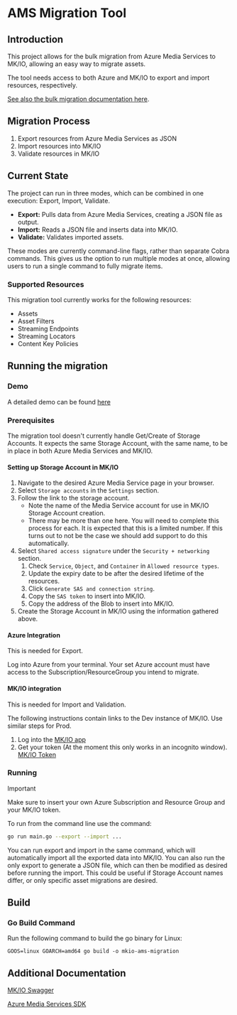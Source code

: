 # AMS Migration Tool

## Introduction

This project allows for the bulk migration from Azure Media Services to MK/IO, allowing an easy way to migrate assets.

The tool needs access to both Azure and MK/IO to export and import resources, respectively.

[See also the bulk migration documentation here](https://docs.mk.io/docs/bulk-asset-migration-from-ams-storage).

## Migration Process

1. Export resources from Azure Media Services as JSON
2. Import resources into MK/IO
3. Validate resources in MK/IO

## Current State

The project can run in three modes, which can be combined in one execution: Export, Import, Validate.

- **Export:** Pulls data from Azure Media Services, creating a JSON file as output.
- **Import:** Reads a JSON file and inserts data into MK/IO.
- **Validate:** Validates imported assets.

These modes are currently command-line flags, rather than separate Cobra commands. This gives us the option to run multiple modes at once, allowing users to run a single command to fully migrate items.

### Supported Resources

This migration tool currently works for the following resources:

- Assets
- Asset Filters
- Streaming Endpoints
- Streaming Locators
- Content Key Policies

## Running the migration

### Demo

A detailed demo can be found [here](docs/demo/demo.md)

### Prerequisites

The migration tool doesn't currently handle Get/Create of Storage Accounts. It expects the same Storage Account, with the same name, to be in place in both Azure Media Services and MK/IO.

#### Setting up Storage Account in MK/IO

1. Navigate to the desired Azure Media Service page in your browser.
2. Select `Storage accounts` in the `Settings` section.
3. Follow the link to the storage account.
   - Note the name of the Media Service account for use in MK/IO Storage Account creation.
   - There may be more than one here. You will need to complete this process for each. It is expected that this is a limited number. If this turns out to not be the case we should add support to do this automatically.
4. Select `Shared access signature` under the `Security + networking` section.
   1. Check `Service`, `Object`, and `Container` in `Allowed resource types`.
   2. Update the expiry date to be after the desired lifetime of the resources.
   3. Click `Generate SAS and connection string`.
   4. Copy the `SAS token` to insert into MK/IO.
   5. Copy the address of the Blob to insert into MK/IO.
5. Create the Storage Account in MK/IO using the information gathered above.

#### Azure Integration

This is needed for Export.

Log into Azure from your terminal. Your set Azure account must have access to the Subscription/ResourceGroup you intend to migrate.

#### MK/IO integration

This is needed for Import and Validation.

The following instructions contain links to the Dev instance of MK/IO. Use similar steps for Prod.

1. Log into the [MK/IO app](https://app.mk.io/)
2. Get your token (At the moment this only works in an incognito window). [MK/IO Token](https://api.mk.io/auth/token/)

### Running

> [!IMPORTANT]
> Make sure to insert your own Azure Subscription and Resource Group and your MK/IO token.

To run from the command line use the command:

```bash
go run main.go --export --import ...
```

You can run export and import in the same command, which will automatically import all the exported data into MK/IO. You can also run the only export to generate a JSON file, which can then be modified as desired before running the import. This could be useful if Storage Account names differ, or only specific asset migrations are desired.

## Build

### Go Build Command

Run the following command to build the go binary for Linux:

`GOOS=linux GOARCH=amd64 go build -o mkio-ams-migration`

## Additional Documentation

[MK/IO Swagger](https://api.mk.io/doc/ui/)

[Azure Media Services SDK](https://pkg.go.dev/github.com/Azure/azure-sdk-for-go/sdk/resourcemanager/mediaservices/armmediaservices#pkg-types)
